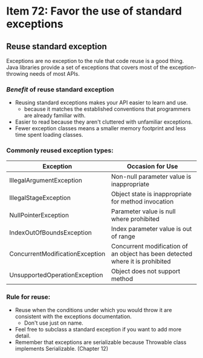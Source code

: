 # Item 72: Favor the use of standard exceptions

## Reuse standard exception
Exceptions are no exception to the rule that code reuse is a good thing.  
Java libraries provide a set of exceptions that covers most of the exception-throwing needs of most APIs.

### _Benefit_ of reuse standard exception
- Reusing standard exceptions makes your API easier to learn and use.
  - because it matches the established conventions that programmers are already familiar with.
- Easier to read because they aren't cluttered with unfamiliar exceptions.
- Fewer exception classes means a smaller memory footprint and less time spent loading classes.

### Commonly reused exception types:
| Exception   | Occasion for Use  |
|---|---|
| IllegalArgumentException   | Non-null parameter value is inappropriate |
| IllegalStageException  | Object state is inappropriate for method invocation  |
| NullPointerException  | Parameter value is null where prohibited  |
| IndexOutOfBoundsException  | Index parameter value is out of range  |
| ConcurrentModificationException  | Concurrent modification of an object has been detected where it is prohibited  |
| UnsupportedOperationException  | Object does not support method  |

### Rule for reuse:
- Reuse when the conditions under which you would throw it are consistent with the exceptions documentation.
  - Don't use just on name.
- Feel free to subclass a standard exception if you want to add more detail.
- Remember that exceptions are serializable because Throwable class implements Serializable. (Chapter 12)
